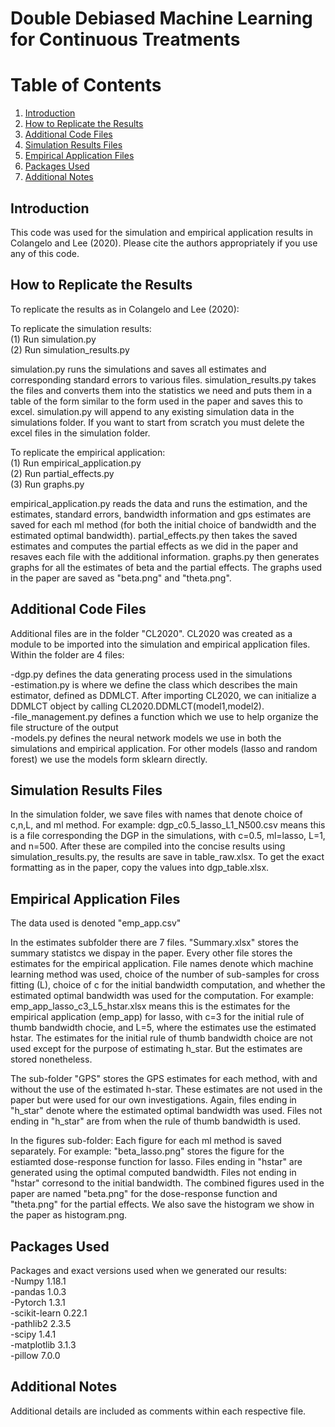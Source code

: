 # Double Debiased Machine Learning for Continuous Treatments

# Table of Contents
1. [Introduction](#introduction)
2. [How to Replicate the Results](#replication)
3. [Additional Code Files](#additional-files)
4. [Simulation Results Files](#sim-names)
5. [Empirical Application Files](#emp-files)
6. [Packages Used](#packages)
7. [Additional Notes](#notes)

## Introduction <a name="introduction"></a>
This code was used for the simulation and empirical application
results in Colangelo and Lee (2020). Please cite the authors appropriately if you 
use any of this code.

## How to Replicate the Results <a name="replication"></a>

To replicate the results as in Colangelo and Lee (2020):

To replicate the simulation results:<br />
(1) Run simulation.py<br />
(2) Run simulation_results.py

simulation.py runs the simulations and saves all estimates and corresponding standard errors to 
various files. simulation_results.py takes the files and converts them into the statistics we need
and puts them in a table of the form similar to the form used in the paper and saves this to excel.
simulation.py will append to any existing simulation data in the simulations folder. If you want
to start from scratch you must delete the excel files in the simulation folder.

To replicate the empirical application:<br />
(1) Run empirical_application.py<br />
(2) Run partial_effects.py<br />
(3) Run graphs.py

empirical_application.py reads the data and runs the estimation, and the estimates, standard errors,
bandwidth information and gps estimates are saved for each ml method (for both the initial choice of
bandwidth and the estimated optimal bandwidth). partial_effects.py then takes the saved estimates and
computes the partial effects as we did in the paper and resaves each file with the additional information.
graphs.py then generates graphs for all the estimates of beta and the partial effects. The graphs
used in the paper are saved as "beta.png" and "theta.png". 

## Additional Code Files <a name="additional-files"></a>
Additional files are in the folder "CL2020". CL2020 was created as a module to be imported into 
the simulation and empirical application files. Within the folder are 4 files:

-dgp.py defines the data generating process used in the simulations<br />
-estimation.py is where we define the class which describes the main estimator, defined as DDMLCT. 
 After importing CL2020, we can initialize a DDMLCT object by calling CL2020.DDMLCT(model1,model2).<br />
-file_management.py defines a function which we use to help organize the file structure of the output<br />
-models.py defines the neural network models we use in both the simulations and empirical application. 
For other models (lasso and random forest) we use the models form sklearn directly.

## Simulation Results Files <a name="sim-names"></a>
In the simulation folder, we save files with names that denote choice of c,n,L, and ml method.
For example: dgp_c0.5_lasso_L1_N500.csv means this is a file corresponding the DGP in the simulations,
with c=0.5, ml=lasso, L=1, and n=500. After these are compiled into the concise results using 
simulation_results.py, the results are save in table_raw.xlsx. To get the exact formatting as in the
paper, copy the values into dgp_table.xlsx.

## Empirical Application Files <a name="emp-files"></a>
The data used is denoted "emp_app.csv"

In the estimates subfolder there are 7 files. "Summary.xlsx" stores the summary statistcs we dispay
in the paper. Every other file stores the estimates for the empirical application. File names denote
which machine learning method was used, choice of the number of sub-samples for cross fitting (L),
choice of c for the initial bandwidth computation, and whether the estimated optimal bandwidth was used
for the computation. 
For example: emp_app_lasso_c3_L5_hstar.xlsx means this is the estimates for the empirical application
(emp_app) for lasso, with c=3 for the initial rule of thumb bandwidth chocie, and L=5, where the estimates
use the estimated hstar. The estimates for the initial rule of thumb bandwidth choice are not used except
for the purpose of estimating h_star. But the estimates are stored nonetheless.

The sub-folder "GPS" stores the GPS estimates for each method, with and without the use of the estimated
h-star. These estimates are not used in the paper but were used for our own investigations. Again, files
ending in "h_star" denote where the estimated optimal bandwidth was used. Files not ending in "h_star"
are from when the rule of thumb bandwidth is used. 

In the figures sub-folder: Each figure for each ml method is saved separately. 
For example: "beta_lasso.png" stores the figure for the estiamted dose-response function for lasso.
Files ending in "hstar" are generated using the optimal computed bandwidth. Files not ending in 
"hstar" corresond to the initial bandwidth. The combined figures used in the paper are named
"beta.png" for the dose-response function and "theta.png" for the partial effects. We also save the
histogram we show in the paper as histogram.png.

## Packages Used <a name="packages"></a>
Packages and exact versions used when we generated our results:<br />
-Numpy 1.18.1 <br />
-pandas 1.0.3<br />
-Pytorch 1.3.1<br />
-scikit-learn 0.22.1<br />
-pathlib2 2.3.5<br />
-scipy 1.4.1<br />
-matplotlib 3.1.3<br />
-pillow 7.0.0

## Additional Notes <a name="notes"></a>
Additional details are included as comments within each respective file.

